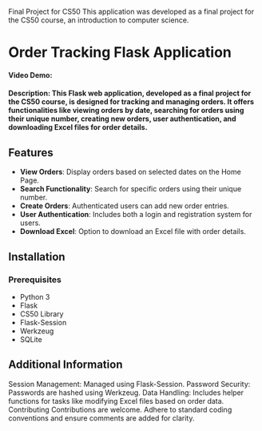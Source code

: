 Final Project for CS50
This application was developed as a final project for the CS50 course, an introduction to computer science.

# Order Tracking Flask Application
#### Video Demo:  [<URL HERE>](https://youtu.be/kPdujwwxy-w)
#### Description: This Flask web application, developed as a final project for the CS50 course, is designed for tracking and managing orders. It offers functionalities like viewing orders by date, searching for orders using their unique number, creating new orders, user authentication, and downloading Excel files for order details.

## Features
- **View Orders**: Display orders based on selected dates on the Home Page.
- **Search Functionality**: Search for specific orders using their unique number.
- **Create Orders**: Authenticated users can add new order entries.
- **User Authentication**: Includes both a login and registration system for users.
- **Download Excel**: Option to download an Excel file with order details.

## Installation

### Prerequisites
- Python 3
- Flask
- CS50 Library
- Flask-Session
- Werkzeug
- SQLite


## Additional Information
Session Management: Managed using Flask-Session.
Password Security: Passwords are hashed using Werkzeug.
Data Handling: Includes helper functions for tasks like modifying Excel files based on order data.
Contributing
Contributions are welcome. Adhere to standard coding conventions and ensure comments are added for clarity.


